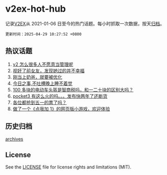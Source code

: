 # v2ex-hot-hub

 记录[V2EX](https://www.v2ex.com/)从 2021-01-06 日至今的热门话题。每小时抓取一次数据，按天[归档](archives)。

`更新时间：2025-04-29 10:27:52 +0800`

## 热议话题

1. [v2 怎么很多人不愿意当管理呢](https://www.v2ex.com/t/1128576)
1. [视奸了前女友，发现她过的并不幸福](https://www.v2ex.com/t/1128618)
1. [刚当上奶爸，就要被优化](https://www.v2ex.com/t/1128639)
1. [今日之事,不吐槽晚上睡不着觉](https://www.v2ex.com/t/1128760)
1. [100 多块的电动车头盔是智商税吗，和一二十块的区别大吗？](https://www.v2ex.com/t/1128764)
1. [pocket3 有这么火的吗。。。发布快两年了还断货](https://www.v2ex.com/t/1128582)
1. [各位都抢到五一的票了吗？](https://www.v2ex.com/t/1128599)
1. [做了一个《点我加 1》的网页版小游戏，欢迎体验](https://www.v2ex.com/t/1128593)

## 历史归档

[archives](archives)

## License

See the [LICENSE](LICENSE) file for license rights and limitations (MIT).
